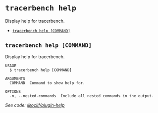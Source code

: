 `tracerbench help`
==================

Display help for tracerbench.

* [`tracerbench help [COMMAND]`](#tracerbench-help-command)

## `tracerbench help [COMMAND]`

Display help for tracerbench.

```
USAGE
  $ tracerbench help [COMMAND]

ARGUMENTS
  COMMAND  Command to show help for.

OPTIONS
  -n, --nested-commands  Include all nested commands in the output.
```

_See code: [@oclif/plugin-help](https://github.com/oclif/plugin-help/blob/v5.1.12/src/commands/help.ts)_
